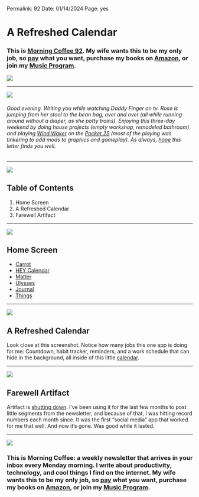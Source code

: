 
Permalink: 92
Date: 01/14/2024
Page: yes

# A Refreshed Calendar

### This is [Morning Coffee 92](https://nashp.com/92). My wife wants this to be my only job, so [pay](https://buy.stripe.com/fZe4jqd135LRc4U4gj) what you want, purchase my books on [Amazon](https://www.amazon.com/dp/B0CQQG3JCF?binding=paperback&ref=dbs_dp_awt_sb_pc_tpbk), or join my [Music Program](https://patreon.com/nashp).

![](https://nashp.com/_media/mc.gif)

---- 

![](https://i.imgur.com/gOTGaro.jpg)

###### Good evening. Writing you while watching Daddy Finger on tv. Rose is jumping from her stool to the bean bag, over and over (all while running around without a diaper, as she potty trains). Enjoying this three-day weekend by doing house projects (empty workshop, remodeled bathroom) and playing [Wind Waker](https://youtu.be/SFoq7xzaF60?si=EYqNBGhY8Vm116aF) on the [Pocket 2S](https://www.goretroid.com/cdn/shop/products/548f6dfeb36e615cc62903b4eed35ece_1512x.jpg?v=1690194805) (most of the playing was tinkering to add mods to graphics and gameplay). As always, [hope](mailto:nashp@me.com) this letter finds you well.

---- 

![](https://i.imgur.com/eO2hcg2.jpg)

## Table of Contents

1. Home Screen
2. A Refreshed Calendar
3. Farewell Artifact

---- 

![](https://i.imgur.com/olbxYlf.jpg)

## Home Screen

- [Carrot](https://www.meetcarrot.com/weather/)
- [HEY Calendar](https://www.hey.com/calendar/)
- [Matter](https://hq.getmatter.com/)
- [Ulysses](https://ulysses.app/)
- [Journal](https://www.apple.com/newsroom/2023/12/apple-launches-journal-app-a-new-app-for-reflecting-on-everyday-moments/)
- [Things](https://culturedcode.com/things/)

---- 

![](https://i.imgur.com/X1aeXR4.jpg)

## A Refreshed Calendar

Look close at this screenshot. Notice how many jobs this one app is doing for me: Countdown, habit tracker, reminders, and a work schedule that can hide in the background, all inside of this little [calendar](https://www.hey.com/calendar/).

---- 

![](https://i.imgur.com/RCzTEdF.jpg)

## Farewell Artifact

Artifact is [shutting down](https://medium.com/artifact-news/shutting-down-artifact-1e70de46d419). I’ve been using it for the last few months to post little segments from the newsletter, and because of that, I was hitting record numbers each month since. It was the first “social media” app that worked for me that well. And now it’s gone. Was good while it lasted.

---- 

![](https://i.imgur.com/MwejBou.jpg)

### This is Morning Coffee: a weekly newsletter that arrives in your inbox every Monday morning. I write about productivity, technology, and cool things I find on the internet. My wife wants this to be my only job, so [pay](https://buy.stripe.com/fZe4jqd135LRc4U4gj) what you want, purchase my books on [Amazon](https://www.amazon.com/dp/B0CQQG3JCF?binding=paperback&ref=dbs_dp_awt_sb_pc_tpbk), or join my [Music Program](https://patreon.com/nashp).
